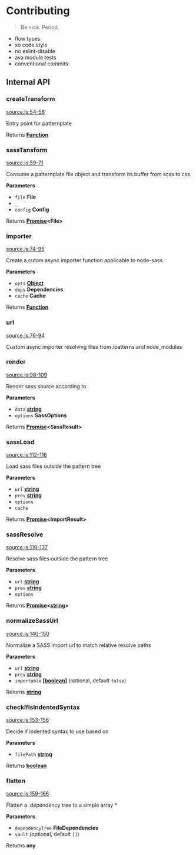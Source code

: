 # Contributing

> Be nice. Period.

* flow types
* xo code style
* no eslint-disable
* ava module tests
* conventional commits

## Internal API

<!-- Generated by documentation.js. Update this documentation by updating the source code. -->

### createTransform

[source.js:54-56](https://github.com/marionebl/patternplate-transform-node-sass/blob/2002049dfaa3b7805787b7f7ba58dc2b0ffae9c2/source.js#L54-L56 "Source code on GitHub")

Entry point for patternplate

Returns **[Function](https://developer.mozilla.org/en-US/docs/Web/JavaScript/Reference/Statements/function)**

### sassTansform

[source.js:59-71](https://github.com/marionebl/patternplate-transform-node-sass/blob/2002049dfaa3b7805787b7f7ba58dc2b0ffae9c2/source.js#L59-L71 "Source code on GitHub")

Consume a patternplate file object and transform its buffer from scss to css

**Parameters**

-   `file` **File**
-   `_`  
-   `config` **Config**

Returns **[Promise](https://developer.mozilla.org/en-US/docs/Web/JavaScript/Reference/Global_Objects/Promise)&lt;File>**

### importer

[source.js:74-95](https://github.com/marionebl/patternplate-transform-node-sass/blob/2002049dfaa3b7805787b7f7ba58dc2b0ffae9c2/source.js#L74-L95 "Source code on GitHub")

Create a cutom async importer function applicable to node-sass

**Parameters**

-   `opts` **[Object](https://developer.mozilla.org/en-US/docs/Web/JavaScript/Reference/Global_Objects/Object)**
-   `deps` **Dependencies**
-   `cache` **Cache**

Returns **[Function](https://developer.mozilla.org/en-US/docs/Web/JavaScript/Reference/Statements/function)**

### url

[source.js:76-94](https://github.com/marionebl/patternplate-transform-node-sass/blob/2002049dfaa3b7805787b7f7ba58dc2b0ffae9c2/source.js#L76-L94 "Source code on GitHub")

Custom async importer resolving files from /patterns and node_modules

### render

[source.js:98-109](https://github.com/marionebl/patternplate-transform-node-sass/blob/2002049dfaa3b7805787b7f7ba58dc2b0ffae9c2/source.js#L98-L109 "Source code on GitHub")

Render sass source <data> according to <options>

**Parameters**

-   `data` **[string](https://developer.mozilla.org/en-US/docs/Web/JavaScript/Reference/Global_Objects/String)**
-   `options` **SassOptions**

Returns **[Promise](https://developer.mozilla.org/en-US/docs/Web/JavaScript/Reference/Global_Objects/Promise)&lt;SassResult>**

### sassLoad

[source.js:112-116](https://github.com/marionebl/patternplate-transform-node-sass/blob/2002049dfaa3b7805787b7f7ba58dc2b0ffae9c2/source.js#L112-L116 "Source code on GitHub")

Load sass files outside the pattern tree

**Parameters**

-   `url` **[string](https://developer.mozilla.org/en-US/docs/Web/JavaScript/Reference/Global_Objects/String)**
-   `prev` **[string](https://developer.mozilla.org/en-US/docs/Web/JavaScript/Reference/Global_Objects/String)**
-   `options`  
-   `cache`  

Returns **[Promise](https://developer.mozilla.org/en-US/docs/Web/JavaScript/Reference/Global_Objects/Promise)&lt;ImportResult>**

### sassResolve

[source.js:119-137](https://github.com/marionebl/patternplate-transform-node-sass/blob/2002049dfaa3b7805787b7f7ba58dc2b0ffae9c2/source.js#L119-L137 "Source code on GitHub")

Resolve sass files outside the pattern tree

**Parameters**

-   `url` **[string](https://developer.mozilla.org/en-US/docs/Web/JavaScript/Reference/Global_Objects/String)**
-   `prev` **[string](https://developer.mozilla.org/en-US/docs/Web/JavaScript/Reference/Global_Objects/String)**
-   `options`  

Returns **[Promise](https://developer.mozilla.org/en-US/docs/Web/JavaScript/Reference/Global_Objects/Promise)&lt;[string](https://developer.mozilla.org/en-US/docs/Web/JavaScript/Reference/Global_Objects/String)>**

### normalizeSassUrl

[source.js:140-150](https://github.com/marionebl/patternplate-transform-node-sass/blob/2002049dfaa3b7805787b7f7ba58dc2b0ffae9c2/source.js#L140-L150 "Source code on GitHub")

Normalize a SASS import url to match relative resolve paths

**Parameters**

-   `url` **[string](https://developer.mozilla.org/en-US/docs/Web/JavaScript/Reference/Global_Objects/String)**
-   `prev` **[string](https://developer.mozilla.org/en-US/docs/Web/JavaScript/Reference/Global_Objects/String)**
-   `importable` **\[[boolean](https://developer.mozilla.org/en-US/docs/Web/JavaScript/Reference/Global_Objects/Boolean)]**  (optional, default `false`)

Returns **[string](https://developer.mozilla.org/en-US/docs/Web/JavaScript/Reference/Global_Objects/String)**

### checkIfIsIndentedSyntax

[source.js:153-156](https://github.com/marionebl/patternplate-transform-node-sass/blob/2002049dfaa3b7805787b7f7ba58dc2b0ffae9c2/source.js#L153-L156 "Source code on GitHub")

Decide if indented syntax to use based on <filePath>

**Parameters**

-   `filePath` **[string](https://developer.mozilla.org/en-US/docs/Web/JavaScript/Reference/Global_Objects/String)**

Returns **[boolean](https://developer.mozilla.org/en-US/docs/Web/JavaScript/Reference/Global_Objects/Boolean)**

### flatten

[source.js:159-166](https://github.com/marionebl/patternplate-transform-node-sass/blob/2002049dfaa3b7805787b7f7ba58dc2b0ffae9c2/source.js#L159-L166 "Source code on GitHub")

Flatten a .dependency tree to a simple array \*

**Parameters**

-   `dependencyTree` **FileDependencies**
-   `vault`   (optional, default `[]`)

Returns **any**
